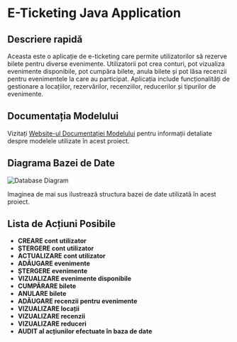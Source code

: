 # E-Ticketing Java Application

## Descriere rapidă
Aceasta este o aplicație de e-ticketing care permite utilizatorilor să rezerve bilete pentru diverse evenimente. Utilizatorii pot crea conturi, pot vizualiza evenimente disponibile, pot cumpăra bilete, anula bilete și pot lăsa recenzii pentru evenimentele la care au participat. Aplicația include funcționalități de gestionare a locațiilor, rezervărilor, recenziilor, reducerilor și tipurilor de evenimente.

## Documentația Modelului
Vizitați [Website-ul Documentației Modelului](#) pentru informații detaliate despre modelele utilizate în acest proiect.

## Diagrama Bazei de Date
![Database Diagram](#)

Imaginea de mai sus ilustrează structura bazei de date utilizată în acest proiect.

## Lista de Acțiuni Posibile
- **CREARE cont utilizator**
- **ȘTERGERE cont utilizator**
- **ACTUALIZARE cont utilizator**
- **ADĂUGARE evenimente**
- **ȘTERGERE evenimente**
- **VIZUALIZARE evenimente disponibile**
- **CUMPĂRARE bilete**
- **ANULARE bilete**
- **ADĂUGARE recenzii pentru evenimente**
- **VIZUALIZARE locații**
- **VIZUALIZARE recenzii**
- **VIZUALIZARE reduceri**
- **AUDIT al acțiunilor efectuate în baza de date**
